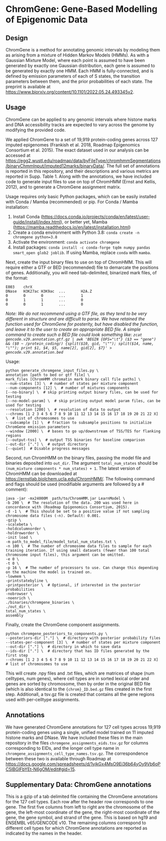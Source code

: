 # ChromGene: Gene-Based Modelling of Epigenomic Data

## Design
ChromGene is a method for annotating genomic intervals by modeling them as arising from a mixture of Hidden Markov Models (HMMs). As with a Gaussian Mixture Model, where each point is assumed to have been generated by exactly one Gaussian distribution, each gene is assumed to be generated by exactly one HMM. Each HMM is fully-connected, and is defined by emission parameters of each of S states, the transition parameters between them, and the prior probabilities of each state. The preprint is available at https://www.biorxiv.org/content/10.1101/2022.05.24.493345v2.

## Usage
ChromGene can be applied to any genomic intervals where histone marks and DNA accessibility tracks are expected to vary across the genome by modifying the provided code.

We applied ChromGene to a set of 19,919 protein-coding genes across 127 imputed epigenomes (Frankish et al. 2018, Roadmap Epigenomics Consortium et al. 2015). The exact dataset used in our analysis can be accessed at https://egg2.wustl.edu/roadmap/data/byFileType/chromhmmSegmentations/binaryChmmInput/imputed12marks/binaryData/. The full set of annotations is reported in this repository, and their descriptions and various metrics are reported in Supp. Table 1. Along with the annotations, we have included code to generate input files to use on top of ChromHMM (Ernst and Kellis, 2012), and to generate a ChromGene assignment matrix.

Usage requires only basic Python packages, which can be easily installed with Conda / Mamba (recommended) or pip. For Conda / Mamba installation:
1. Install Conda (https://docs.conda.io/projects/conda/en/latest/user-guide/install/index.html), or better yet, Mamba (https://mamba.readthedocs.io/en/latest/installation.html)
2. Create a conda environment with Python 3.8: `conda create -n chromgene python=3.8`
3. Activate the environment: `conda activate chromgene`
4. Install packages: `conda install -c conda-forge tqdm numpy pandas smart_open glob2 joblib`. If using Mamba, replace `conda` with `mamba`.

Next, create the input binary files to use on top of ChromHMM. This will require either a GTF or BED (recommended) file to demarcate the positions of genes. Additionally, you will need tab-delimited, binarized mark files, of the format:
```
E003    chrX
DNase   H3K27ac H3K9ac  ...       H2A.Z
0       0       0       ...       1
0       1       1       ...       0
0       0       1       ...       0
```

*Note: We do not recommend using a GTF file, as they tend to be very different in structure and are difficult to parse. We have retained the function used for ChromGene for posterity, but have disabled the function, and leave it to the user to create an appropriate BED file. A simple command to create such a BED file could look something like: `zcat gencode.v29.annotation.gtf.gz | awk 'BEGIN {OFS="\t"} ($3 == "gene") && ($0 ~ /protein_coding/) {split($10, gid, "\""); split($14, name, "\""); print $1, $4, $5, name[2], gid[2], $7}' > gencode.v29.annotation.bed`* 

Usage:
```
python generate_chromgene_input_files.py \
annotation [path to bed or gtf file] \
mark_files [ChromHMM chromatin mark binary call file paths] \
--num-states [3] \  # number of states per mixture component
--num-components [12] \  # number of mixtures components
[--no-binary] \  # skip printing output binary files, can be used for testing
[--no-model-param] \  # skip printing output model param files, can be used for testing
--resolution [200] \  # resolution of data to output
--chroms [1 2 3 4 5 6 7 8 9 10 11 12 13 14 15 16 17 18 19 20 21 22 X] \  # list of chromosomes to use
--subsample [1] \  # fraction to subsample positions to initialize ChromGene emission parameters
--window [2000] \  # bases to go up/downstream of TSS/TES for flanking regions
[--output-tss] \  # output TSS binaries for baseline comparison
--out-dir ["."] \  # output directory
[--quiet]  # Disable progress messages
```

Second, run ChromHMM on the binary files, passing the model file and binaries deposited into `out_dir`. The argument `total_num_states` should be `(num_mixture components * num_states) + 1`. The latest version of ChromHMM can be downloaded at https://ernstlab.biolchem.ucla.edu/ChromHMM/. The following command and flags should be used (modifiable arguments are followed by a # comment):
```
java -jar -mx24000M  path/to/ChromHMM.jar LearnModel \
-b 200 \  # The resolution of the data. 200 was used here in concordance with (Roadmap Epigenomics Consortium, 2015).
-d -1 \  # This should be set to a positive value if not sampling chromosome data files (-n). Default: 0.001.
-gzip \
-scalebeta \
-holdcolumnorder \
-holdroworder \
-init load \
-m path_to_model_file/model_total_num_states.txt \
-n 100 \  # The number of chromosome data files to sample for each training iteration. If using small datasets (fewer than 100 total chromosome input files), this argument can be omitted.
-e 0 \
-t 0 \
-p 16 \  # The number of processors to use. Can change this depending on the machine the model is trained on.
-lowmem \
-printstatebyline \
-printposterior \  # Optional, if interested in the posterior probabilities
-nobrowser \
-noenrich \
./binaries/chromgene_binaries \
./out_dir \
total_num_states \
assembly
```

Finally, create the ChromGene component assignments.
```
python chromgene_posteriors_to_components.py \
--posteriors-dir ["."] \  # directory with posterior probability files
--states-per-component [3] \  # number of states per mixture component
--out-dir ["."] \  # directory in which to save data
--ids-dir ["."] \  # directory that has ID files generated by the first step
--chroms [1 2 3 4 5 6 7 8 9 10 11 12 13 14 15 16 17 18 19 20 21 22 X]  # list of chromosomes to use
```

This will create .npy files and .txt files, which are matrices of shape (num celltypes, num genes), where cell types are in sorted lexical order and genes are sorted by chromosome, then by order in the original BED file (which is also identical to the `{chrom}_ID.bed.gz` files created in the first step. Additionall, a tsv.gz file is created that contains all the gene regions used with per-celltype assignments.

## Annotations
We have generated ChromGene annotations for 127 cell types across 19,919 protein-coding genes using a single, unified model trained on 11 imputed histone marks and DNase. We have included these files in the main repository in the files `chromgene_assignments_eids.tsv.gz` for columns corresponding to EIDs, and the longer cell type name in `chromgene_assignments_cell_type_names.tsv.gz`. The correspondence between these two is available through Roadmap at https://docs.google.com/spreadsheets/d/1yikGx4MsO9Ei36b64yOy9Vb6oPC5IBGlFbYEt-N6gOM/edit#gid=15.


## Supplementary Data: ChromGene annotations
This is a gzip of a tab delimited file containing the ChromGene annotations for the 127 cell types. Each row after the header row corresponds to one gene. The first five columns from left to right are the chromosome of the gene, the left-most coordinate of the gene, the right-most coordinate of the gene, the gene symbol, and strand of the gene. This is based on hg19 and ENSEMBL v65/GENCODE v10. The remaining columns correspond to different cell types for which ChromGene annotations are reported as indicated by the names in the header.
